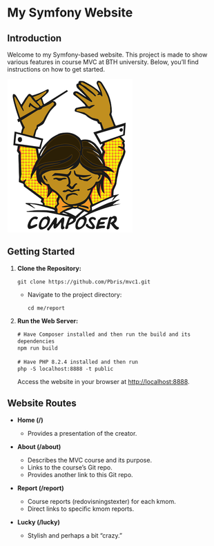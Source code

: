 # My Symfony Website

## Introduction
Welcome to my Symfony-based website. This project is made to show various features in course MVC at BTH university. Below, you’ll find instructions on how to get started.

![Composer](public/img/logo-composer-transparent5.png)

## Getting Started
1. **Clone the Repository:**
    ```
    git clone https://github.com/Pbris/mvc1.git
    ```
   - Navigate to the project directory:
     ```
     cd me/report
     ```

2. **Run the Web Server:**
    ```
    # Have Composer installed and then run the build and its dependencies
    npm run build

    # Have PHP 8.2.4 installed and then run
    php -S localhost:8888 -t public
    ```
   Access the website in your browser at [http://localhost:8888](http://localhost:8888).


## Website Routes
- **Home (/)**
  - Provides a presentation of the creator.

- **About (/about)**
  - Describes the MVC course and its purpose.
  - Links to the course’s Git repo.
  - Provides another link to this Git repo.

- **Report (/report)**
  - Course reports (redovisningstexter) for each kmom.
  - Direct links to specific kmom reports.

- **Lucky (/lucky)**
  - Stylish and perhaps a bit “crazy.”

